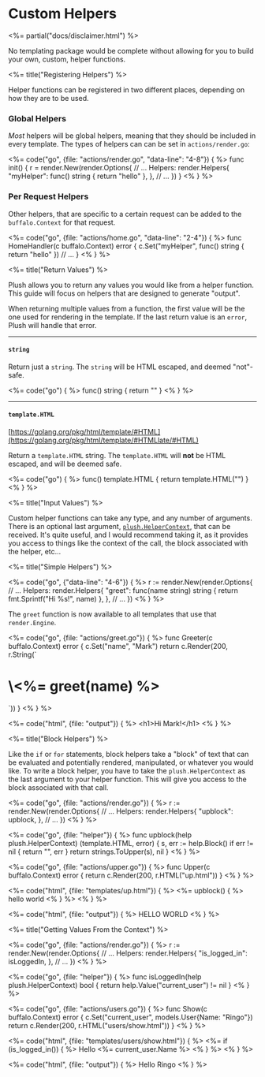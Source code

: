 # Custom Helpers

<%= partial("docs/disclaimer.html") %>

No templating package would be complete without allowing for you to build your own, custom, helper functions.

<%= title("Registering Helpers") %>

Helper functions can be registered in two different places, depending on how they are to be used.

### Global Helpers

_Most_ helpers will be global helpers, meaning that they should be included in every template. The types of
helpers can can be set in `actions/render.go`:

<%= code("go", {file: "actions/render.go", "data-line": "4-8"}) { %>
func init() {
  r = render.New(render.Options{
    // ...
    Helpers: render.Helpers{
      "myHelper": func() string {
        return "hello"
      },
    },
    // ...
  })
}
<% } %>

### Per Request Helpers

Other helpers, that are specific to a certain request can be added to the `buffalo.Context` for that request.

<%= code("go", {file: "actions/home.go", "data-line": "2-4"}) { %>
func HomeHandler(c buffalo.Context) error {
  c.Set("myHelper", func() string {
    return "hello"
  })
  // ...
}
<% } %>

<%= title("Return Values") %>

Plush allows you to return any values you would like from a helper function. This guide will focus on helpers that
are designed to generate "output".

When returning multiple values from a function, the first value will be the one used for rendering in the template.
If the last return value is an `error`, Plush will handle that error.

---

#### `string`

Return just a `string`. The `string` will be HTML escaped, and deemed "not"-safe.

<%= code("go") { %>
func() string {
  return ""
}
<% } %>

---

#### `template.HTML`

[https://golang.org/pkg/html/template/#HTML](https://golang.org/pkg/html/template/#HTMLlate/#HTML)

Return a `template.HTML` string. The `template.HTML` will **not** be HTML escaped, and will be deemed safe.

<%= code("go") { %>
func() template.HTML {
  return template.HTML("")
}
<% } %>

<%= title("Input Values") %>

Custom helper functions can take any type, and any number of arguments. There is an optional last argument, [`plush.HelperContext`](https://godoc.org/github.com/gobuffalo/plush#HelperContext), that can be received. It's quite useful, and I would recommend taking it, as it provides you access to things like the context of the call, the block associated with the helper, etc...

<%= title("Simple Helpers") %>

<%= code("go", {"data-line": "4-6"}) { %>
r := render.New(render.Options{
  // ...
  Helpers: render.Helpers{
    "greet": func(name string) string {
      return fmt.Sprintf("Hi %s!", name)
    },
  },
  // ...
})
<% } %>

The `greet` function is now available to all templates that use that `render.Engine`.

<div class="code-tabs">
<%= code("go", {file: "actions/greet.go"}) { %>
func Greeter(c buffalo.Context) error {
  c.Set("name", "Mark")
  return c.Render(200, r.String(`<h1>\<%= greet(name) %></h1>`))
}
<% } %>

<%= code("html", {file: "output"}) { %>
&lt;h1>Hi Mark!&lt;/h1>
<% } %>
</div>

<%= title("Block Helpers") %>

Like the `if` or `for` statements, block helpers take a "block" of text that can be evaluated and potentially rendered, manipulated, or whatever you would like. To write a block helper, you have to take the `plush.HelperContext` as the last argument to your helper function. This will give you access to the block associated with that call.

<div class="code-tabs">

<%= code("go", {file: "actions/render.go"}) { %>
r := render.New(render.Options{
  // ...
  Helpers: render.Helpers{
    "upblock": upblock,
  },
  // ...
})
<% } %>

<%= code("go", {file: "helper"}) { %>
func upblock(help plush.HelperContext) (template.HTML, error) {
  s, err := help.Block()
  if err != nil {
    return "", err
  }
  return strings.ToUpper(s), nil
}
<% } %>

<%= code("go", {file: "actions/upper.go"}) { %>
func Upper(c buffalo.Context) error {
  return c.Render(200, r.HTML("up.html"))
}
<% } %>

<%= code("html", {file: "templates/up.html"}) { %>
\<%= upblock() { %>
  hello world
\<% } %>
<% } %>

<%= code("html", {file: "output"}) { %>
HELLO WORLD
<% } %>
</div>

<%= title("Getting Values From the Context") %>

<div class="code-tabs">

<%= code("go", {file: "actions/render.go"}) { %>
r := render.New(render.Options{
  // ...
  Helpers: render.Helpers{
    "is_logged_in": isLoggedIn,
  },
  // ...
})
<% } %>

<%= code("go", {file: "helper"}) { %>
func isLoggedIn(help plush.HelperContext) bool {
  return help.Value("current_user") != nil
}
<% } %>

<%= code("go", {file: "actions/users.go"}) { %>
func Show(c buffalo.Context) error {
  c.Set("current_user", models.User{Name: "Ringo"})
  return c.Render(200, r.HTML("users/show.html"))
}
<% } %>

<%= code("html", {file: "templates/users/show.html"}) { %>
\<%= if (is_logged_in()) { %>
  Hello \<%= current_user.Name %>
\<% } %>
<% } %>

<%= code("html", {file: "output"}) { %>
  Hello Ringo
<% } %>
</div>
